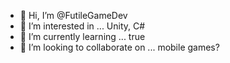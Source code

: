 - 👋 Hi, I’m @FutileGameDev
- 👀 I’m interested in ... Unity, C#
- 🌱 I’m currently learning ... true
- 💞️ I’m looking to collaborate on ... mobile games?

<!---
FutileGameDev/FutileGameDev is a ✨ special ✨ repository because its `README.md` (this file) appears on your GitHub profile.
You can click the Preview link to take a look at your changes.
--->

